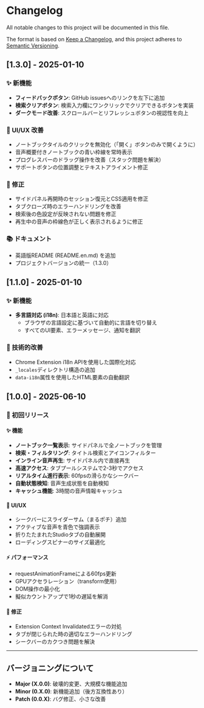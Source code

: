 # Changelog

All notable changes to this project will be documented in this file.

The format is based on [Keep a Changelog](https://keepachangelog.com/en/1.0.0/),
and this project adheres to [Semantic Versioning](https://semver.org/spec/v2.0.0.html).

## [1.3.0] - 2025-01-10

### ✨ 新機能
- **フィードバックボタン**: GitHub issuesへのリンクを左下に追加
- **検索クリアボタン**: 検索入力欄にワンクリックでクリアできるボタンを実装
- **ダークモード改善**: スクロールバーとリフレッシュボタンの視認性を向上

### 🎨 UI/UX 改善
- ノートブックタイルのクリックを無効化（「開く」ボタンのみで開くように）
- 音声概要付きノートブックの青い枠線を常時表示
- プログレスバーのドラッグ操作を改善（スタック問題を解決）
- サポートボタンの位置調整とテキストアライメント修正

### 🐛 修正
- サイドパネル再開時のセッション復元とCSS適用を修正
- タブクローズ時のエラーハンドリングを改善
- 検索後の色設定が反映されない問題を修正
- 再生中の音声の枠線色が正しく表示されるように修正

### 📚 ドキュメント
- 英語版README (README.en.md) を追加
- プロジェクトバージョンの統一（1.3.0）

## [1.1.0] - 2025-01-10

### ✨ 新機能
- **多言語対応 (i18n)**: 日本語と英語に対応
  - ブラウザの言語設定に基づいて自動的に言語を切り替え
  - すべてのUI要素、エラーメッセージ、通知を翻訳

### 🔧 技術的改善
- Chrome Extension i18n APIを使用した国際化対応
- `_locales`ディレクトリ構造の追加
- `data-i18n`属性を使用したHTML要素の自動翻訳

## [1.0.0] - 2025-06-10

### 🎉 初回リリース

#### ✨ 機能
- **ノートブック一覧表示**: サイドパネルで全ノートブックを管理
- **検索・フィルタリング**: タイトル検索とアイコンフィルター
- **インライン音声再生**: サイドパネル内で直接再生
- **高速アクセス**: タブプールシステムで2-3秒でアクセス
- **リアルタイム進行表示**: 60fpsの滑らかなシークバー
- **自動状態検知**: 音声生成状態を自動検知
- **キャッシュ機能**: 3時間の音声情報キャッシュ

#### 🎨 UI/UX
- シークバーにスライダーサム（まるポチ）追加
- アクティブな音声を青色で強調表示
- 折りたたまれたStudioタブの自動展開
- ローディングスピナーのサイズ最適化

#### ⚡ パフォーマンス
- requestAnimationFrameによる60fps更新
- GPUアクセラレーション（transform使用）
- DOM操作の最小化
- 擬似カウントアップで1秒の遅延を解消

#### 🐛 修正
- Extension Context Invalidatedエラーの対処
- タブが閉じられた時の適切なエラーハンドリング
- シークバーのカクつき問題を解決

---

## バージョニングについて

- **Major (X.0.0)**: 破壊的変更、大規模な機能追加
- **Minor (0.X.0)**: 新機能追加（後方互換性あり）
- **Patch (0.0.X)**: バグ修正、小さな改善